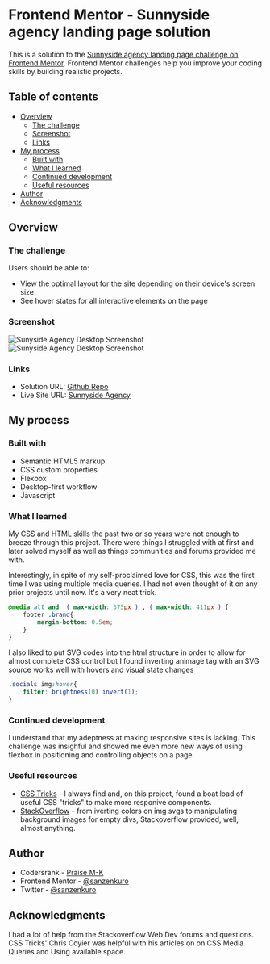 # Frontend Mentor - Sunnyside agency landing page solution

This is a solution to the [Sunnyside agency landing page challenge on Frontend Mentor](https://www.frontendmentor.io/challenges/sunnyside-agency-landing-page-7yVs3B6ef). Frontend Mentor challenges help you improve your coding skills by building realistic projects.

## Table of contents

- [Overview](#overview)
  - [The challenge](#the-challenge)
  - [Screenshot](#screenshot)
  - [Links](#links)
- [My process](#my-process)
  - [Built with](#built-with)
  - [What I learned](#what-i-learned)
  - [Continued development](#continued-development)
  - [Useful resources](#useful-resources)
- [Author](#author)
- [Acknowledgments](#acknowledgments)

## Overview

### The challenge

Users should be able to:

- View the optimal layout for the site depending on their device's screen size
- See hover states for all interactive elements on the page

### Screenshot

![Sunyside Agency Desktop Screenshot](./screenshots/desktop_0.jpg)
![Sunyside Agency Desktop Screenshot](./screenshots/screenshot.jpg)


### Links

- Solution URL: [Github Repo](https://github.com/5ett/sunnyside-agency-landing)
- Live Site URL: [Sunnyside Agency](https://your-live-site-url.com)

## My process

### Built with

- Semantic HTML5 markup
- CSS custom properties
- Flexbox
- Desktop-first workflow
- Javascript

### What I learned

My CSS and HTML skills the past two or so years were not enough to breeze through this project. There were things I struggled with at first and later solved myself as well as things communities and forums provided me with.


Interestingly, in spite of my self-proclaimed love for CSS, this was the first time I was using multiple media queries. I had not even thought of it on any prior projects until now. It's a very neat trick.

```css
@media all and  ( max-width: 375px ) , ( max-width: 411px ) {
    footer .brand{
        margin-bottom: 0.5em;
    }
}  
```

I also liked to put SVG codes into the html structure in order to allow for almost complete CSS control but I found inverting animage tag with an SVG source works well with hovers and visual state changes

```css
.socials img:hover{
    filter: brightness(0) invert(1);
}
```

### Continued development

I understand that my adeptness at making responsive sites is lacking. This challenge was insighful and showed me even more new ways of using flexbox in positioning and controlling objects on a page.

### Useful resources

- [CSS Tricks](https://css-tricks.com) - I always find and, on this project, found a boat load of useful CSS "tricks" to make more responive components.
- [StackOverflow](https://stackoverflow.com) - from iverting colors on img svgs to manipulating background images for empty divs, Stackoverflow provided, well, almost anything. 

## Author

- Codersrank - [Praise M-K](https://profile.codersrank.io/user/5ett)
- Frontend Mentor - [@sanzenkuro](https://www.frontendmentor.io/profile/sanzenkuro)
- Twitter - [@sanzenkuro](https://www.twitter.com/sanzenkuro)

## Acknowledgments

I had a lot of help from the Stackoverflow Web Dev forums and questions. CSS Tricks' Chris Coyier was helpful with his articles on on CSS Media Queries and Using available space. 

